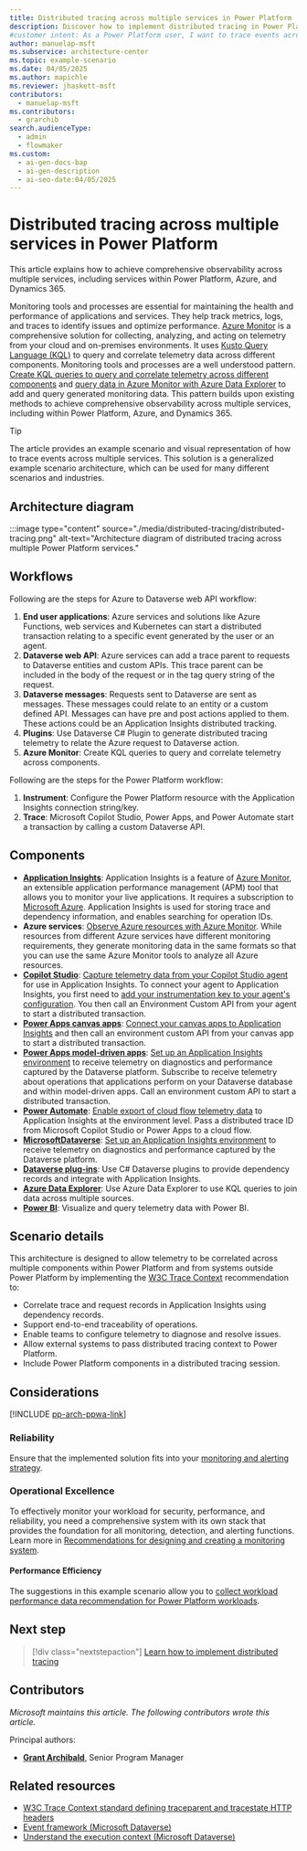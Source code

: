 ```yaml
---
title: Distributed tracing across multiple services​ in Power Platform
description: Discover how to implement distributed tracing in Power Platform to correlate telemetry across multiple services and ensure end-to-end traceability.
#customer intent: As a Power Platform user, I want to trace events across multiple services so that I can achieve end-to-end traceability in my solution.  
author: manuelap-msft
ms.subservice: architecture-center
ms.topic: example-scenario
ms.date: 04/05/2025
ms.author: mapichle
ms.reviewer: jhaskett-msft
contributors:
  - manuelap-msft
ms.contributors:
  - grarchib
search.audienceType:
  - admin
  - flowmaker
ms.custom:
  - ai-gen-docs-bap
  - ai-gen-description
  - ai-seo-date:04/05/2025
---
```


# ​​Distributed tracing across multiple services​ in Power Platform

This article explains how to achieve comprehensive observability across multiple services, including services within Power Platform, Azure, and Dynamics 365.

Monitoring tools and processes are essential for maintaining the health and performance of applications and services. They help track metrics, logs, and traces to identify issues and optimize performance. [Azure Monitor](/azure/azure-monitor/fundamentals/overview) is a comprehensive solution for collecting, analyzing, and acting on telemetry from your cloud and on-premises environments. It uses [Kusto Query Language (KQL)](/kusto/query/) to query and correlate telemetry data across different components. Monitoring tools and processes are a well understood pattern. [Create KQL queries to query and correlate telemetry across different components](/azure/aks/monitor-aks?tabs=cilium) and [query data in Azure Monitor with Azure Data Explorer](/azure/data-explorer/query-monitor-data) to add and query generated monitoring data. This pattern builds upon existing methods to achieve comprehensive observability across multiple services, including within Power Platform, Azure, and Dynamics 365.

> [!TIP]
> The article provides an example scenario and visual representation of how to trace events across multiple services. This solution is a generalized example scenario architecture, which can be used for many different scenarios and industries.

## Architecture diagram

:::image type="content" source="./media/distributed-tracing/distributed-tracing.png" alt-text="Architecture diagram of distributed tracing across multiple Power Platform services."

## Workflows

Following are the steps for Azure to Dataverse web API workflow:

1. **​​End user applications**: Azure services and solutions like Azure Functions, web services and Kubernetes can start a distributed transaction relating to a specific event generated by the user or an agent.
1. **​Dataverse web API**: Azure services can add a trace parent to requests to Dataverse entities and custom APIs. This trace parent can be included in the body of the request or in the tag query string of the request.
1. **​Dataverse messages**: Requests sent to Dataverse are sent as messages. These messages could relate to an entity or a custom defined API. Messages can have pre and post actions applied to them. These actions could be an Application Insights distributed tracking. 
1. **​Plugins**: Use Dataverse C# Plugin to generate distributed tracing telemetry to relate the Azure request to Dataverse action. 
1. **​Azure Monitor**: Create KQL queries to query and correlate telemetry across components.

Following are the steps for the ​Power Platform workflow: 

1. **​Instrument**: Configure the Power Platform resource with the Application Insights connection string/key.
1. **Trace**: Microsoft Copilot Studio, Power Apps, and Power Automate start a transaction by calling a custom Dataverse API.​ 

## Components

- **[​Application Insights](/azure/azure-monitor/app/app-insights-overview)**: Application Insights is a feature of [Azure Monitor](/azure/azure-monitor/overview), an extensible application performance management (APM) tool that allows you to monitor your live applications. It requires a subscription to [Microsoft Azure](https://azure.microsoft.com/). Application Insights is used for storing trace and dependency information, and enables searching for operation IDs.
- **​​Azure services**: [Observe Azure resources with Azure Monitor](/azure/azure-monitor/app/app-insights-overview). While resources from different Azure services have different monitoring requirements, they generate monitoring data in the same formats so that you can use the same Azure Monitor tools to analyze all Azure resources.
- **[​Copilot Studio](/microsoft-copilot-studio/fundamentals-what-is-copilot-studio)**: [Capture telemetry data from your Copilot Studio agent](/microsoft-copilot-studio/advanced-bot-framework-composer-capture-telemetry?tabs=webApp) for use in Application Insights. To connect your agent to Application Insights, you first need to [add your instrumentation key to your agent's configuration](/microsoft-copilot-studio/advanced-bot-framework-composer-capture-telemetry?tabs=webApp#connect-your-copilot-studio-agent-to-application-insights). You then call an Environment Custom API from your agent to start a distributed transaction.
- **[​Power Apps canvas apps](/power-apps/maker/canvas-apps/)**: [Connect your canvas apps to Application Insights](/power-apps/maker/canvas-apps/application-insights) and then call an environment custom API from your canvas app to start a distributed transaction.
- **[​Power Apps model-driven apps](/power-apps/maker/model-driven-apps/)**: [Set up an Application Insights environment](/power-platform/admin/analyze-telemetry) to receive telemetry on diagnostics and performance captured by the Dataverse platform. Subscribe to receive telemetry about operations that applications perform on your Dataverse database and within model-driven apps. Call an environment custom API to start a distributed transaction.
- **[​Power Automate](/power-automate/)**: [Enable export of cloud flow telemetry data](/power-platform/admin/app-insights-cloud-flow) to Application Insights at the environment level. Pass a distributed trace ID from Microsoft Copilot Studio or Power Apps to a cloud flow.
- **[Microsoft ​Dataverse](/power-apps/maker/data-platform/data-platform-intro)**: [Set up an Application Insights environment](/power-platform/admin/analyze-telemetry) to receive telemetry on diagnostics and performance captured by the Dataverse platform.
- **[​Dataverse plug-ins](/power-apps/developer/data-platform/plug-ins)**: Use C# Dataverse plugins to provide dependency records and integrate with Application Insights.
- **[​Azure Data Explorer](/azure/data-explorer/data-explorer-overview)**: Use Azure Data Explorer to use KQL queries to join data across multiple sources.
- **[Power BI](/power-bi/)**: Visualize and query telemetry data​ with Power BI.

## Scenario details

​​This architecture is designed to allow telemetry to be correlated across multiple components within Power Platform and from systems outside Power Platform by implementing the [W3C Trace Context](https://www.w3.org/TR/trace-context/) recommendation to:

- Correlate trace and request records in Application Insights using dependency records.
- Support end-to-end traceability of operations.
- Enable teams to configure telemetry to diagnose and resolve issues.
- Allow external systems to pass distributed tracing context to Power Platform.
- Include Power Platform components in a distributed tracing session.​

## Considerations

[!INCLUDE [pp-arch-ppwa-link](../../includes/pp-arch-ppwa-link.md)]

### Reliability

Ensure that the implemented solution fits into your [monitoring and alerting strategy](/power-platform/well-architected/performance-efficiency/collect-performance-data).

### Operational Excellence

To effectively monitor your workload for security, performance, and reliability, you need a comprehensive system with its own stack that provides the foundation for all monitoring, detection, and alerting functions. Learn more in [Recommendations for designing and creating a monitoring system](/power-platform/well-architected/operational-excellence/observability).

#### Performance Efficiency

The suggestions in this example scenario allow you to [collect workload performance data recommendation for Power Platform workloads](/power-platform/well-architected/performance-efficiency/collect-performance-data).

## Next step

> [!div class="nextstepaction"]
> [Learn how to implement distributed tracing](distributed-tracing-details.md)

## Contributors

_Microsoft maintains this article. The following contributors wrote this article._

Principal authors:

- **[Grant Archibald](https://www.linkedin.com/in/grantarchibald/)**, Senior Program Manager

## Related resources

- [W3C ​​Trace Context standard defining traceparent and tracestate HTTP headers](https://www.w3.org/TR/trace-context/)
- [​Event framework (Microsoft Dataverse)](/power-apps/developer/data-platform/event-framework)
- [​Understand the execution context (Microsoft Dataverse)](/power-apps/developer/data-platform/understand-the-data-context#passing-a-shared-variable-from-the-api)
